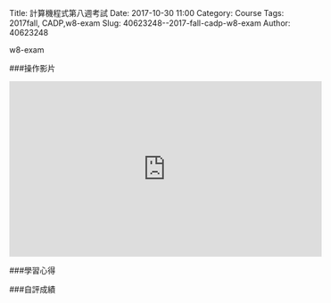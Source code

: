 Title: 計算機程式第八週考試
Date: 2017-10-30 11:00
Category: Course
Tags: 2017fall, CADP,w8-exam
Slug: 40623248--2017-fall-cadp-w8-exam
Author: 40623248

w8-exam

<!-- PELICAN_END_SUMMARY -->

###操作影片

<iframe width="560" height="315" src="https://www.youtube.com/embed/7woUC-yPZQU" frameborder="0" gesture="media" allowfullscreen></iframe>


###學習心得

###自評成績
